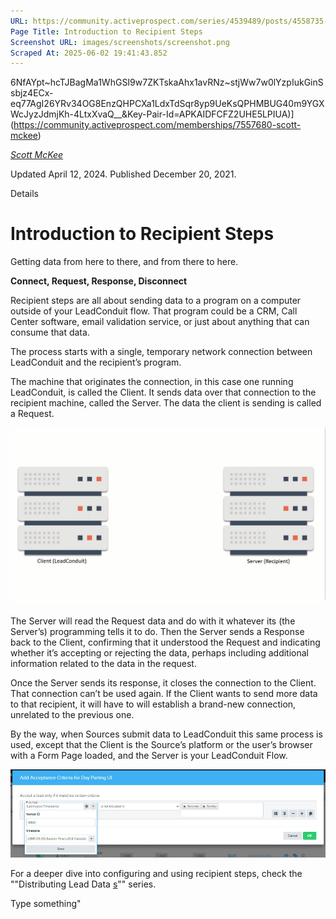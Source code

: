 ```yaml
---
URL: https://community.activeprospect.com/series/4539489/posts/4558735-introduction-to-recipient-steps
Page Title: Introduction to Recipient Steps
Screenshot URL: images/screenshots/screenshot.png
Scraped At: 2025-06-02 19:41:43.852
---
```

6NfAYpt~hcTJBagMa1WhGSI9w7ZKTskaAhx1avRNz~stjWw7w0lYzpIukGinSsbjz4ECx-eq77AgI26YRv34OG8EnzQHPCXa1LdxTdSqr8yp9UeKsQPHMBUG40m9YGXWcJyzJdmjKh-4LtxXvaQ__&Key-Pair-Id=APKAIDFCFZ2UHE5LPIUA)](https://community.activeprospect.com/memberships/7557680-scott-mckee)

[_Scott McKee_](https://community.activeprospect.com/memberships/7557680-scott-mckee)

Updated April 12, 2024. Published December 20, 2021.

Details

# Introduction to Recipient Steps

Getting data from here to there, and from there to here.

**Connect, Request, Response, Disconnect**

Recipient steps are all about sending data to a program on a computer outside of your LeadConduit flow. That program could be a CRM, Call Center software, email validation service, or just about anything that can consume that data.

The process starts with a single, temporary network connection between LeadConduit and the recipient’s program.

The machine that originates the connection, in this case one running LeadConduit, is called the Client. It sends data over that connection to the recipient machine, called the Server. The data the client is sending is called a Request.

![](images/image-1.gif)

The Server will read the Request data and do with it whatever its (the Server’s) programming tells it to do. Then the Server sends a Response back to the Client, confirming that it understood the Request and indicating whether it’s accepting or rejecting the data, perhaps including additional information related to the data in the request.

Once the Server sends its response, it closes the connection to the Client. That connection can’t be used again. If the Client wants to send more data to that recipient, it will have to will establish a brand-new connection, unrelated to the previous one.

By the way, when Sources submit data to LeadConduit this same process is used, except that the Client is the Source’s platform or the user’s browser with a Form Page loaded, and the Server is your LeadConduit Flow.

![](images/image-2.png)

For a deeper dive into configuring and using recipient steps, check the ""Distributing Lead Data [s](https://community.activeprospect.com/series/4558737-leadconduit-recipient-steps)"" series.

Type something"
